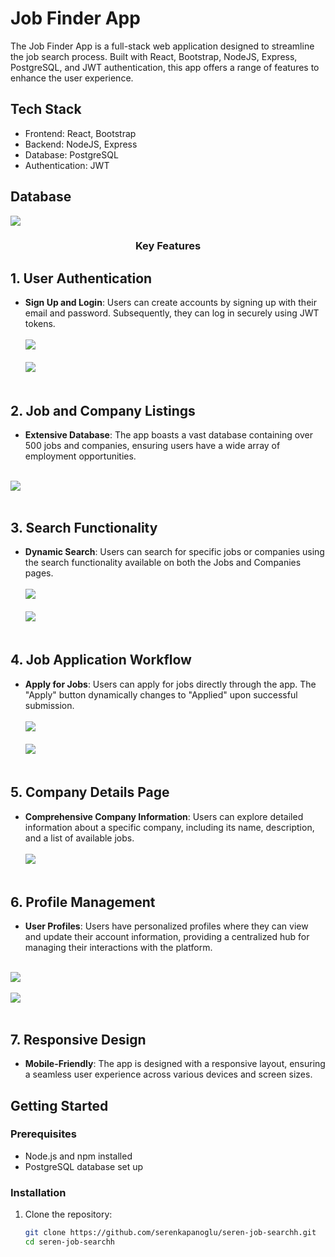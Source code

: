 # Job Finder App

The Job Finder App is a full-stack web application designed to streamline the job search process. Built with React, Bootstrap, NodeJS, Express, PostgreSQL, and JWT authentication, this app offers a range of features to enhance the user experience.

## Tech Stack

- Frontend: React, Bootstrap
- Backend: NodeJS, Express
- Database: PostgreSQL
- Authentication: JWT

## Database
  <img src="https://github.com/serenkapanoglu/seren-job-searchh/blob/main/Screen%20Shot%202024-01-09%20at%202.48.33%20AM.png"/>

  ### <p align="center">Key Features</p>

## 1. User Authentication

- **Sign Up and Login**: Users can create accounts by signing up with their email and password. Subsequently, they can log in securely using JWT tokens.
  <br><br/>
  <img src="https://github.com/serenkapanoglu/seren-job-searchh/blob/main/images/Screen%20Shot%202024-01-09%20at%202.16.59%20AM.png?raw=true" />
  <br><br/>
  <img src="https://github.com/serenkapanoglu/seren-job-searchh/blob/main/images/Screen%20Shot%202024-01-09%20at%202.17.09%20AM.png" />
<br><br/>

## 2. Job and Company Listings

- **Extensive Database**: The app boasts a vast database containing over 500 jobs and companies, ensuring users have a wide array of employment opportunities.
<br><br/>
<img src="https://github.com/serenkapanoglu/seren-job-searchh/blob/main/images/Screen%20Shot%202024-01-09%20at%202.17.28%20AM.png" />
<br><br/>

## 3. Search Functionality

- **Dynamic Search**: Users can search for specific jobs or companies using the search functionality available on both the Jobs and Companies pages.
  <br><br/>
  <img src="https://github.com/serenkapanoglu/seren-job-searchh/blob/main/images/Screen%20Shot%202024-01-09%20at%202.17.48%20AM.png" />
  <br><br/>
  <img src="https://github.com/serenkapanoglu/seren-job-searchh/blob/main/images/Screen%20Shot%202024-01-09%20at%202.18.11%20AM.png" />
  <br><br/>
  
## 4. Job Application Workflow

- **Apply for Jobs**: Users can apply for jobs directly through the app. The "Apply" button dynamically changes to "Applied" upon successful submission.
  <br/><br>
  <img src="https://github.com/serenkapanoglu/seren-job-searchh/blob/main/images/Screen%20Shot%202024-01-09%20at%202.18.01%20AM.png" />
  <br><br/>
  <img src="https://github.com/serenkapanoglu/seren-job-searchh/blob/main/images/Screen%20Shot%202024-01-09%20at%202.18.40%20AM.png" />
<br><br/>

## 5. Company Details Page

- **Comprehensive Company Information**: Users can explore detailed information about a specific company, including its name, description, and a list of available jobs.
 <br/><br>
  <img src="https://github.com/serenkapanoglu/seren-job-searchh/blob/main/images/Screen%20Shot%202024-01-09%20at%202.18.24%20AM.png" />
 <br><br/>

## 6. Profile Management

- **User Profiles**: Users have personalized profiles where they can view and update their account information, providing a centralized hub for managing their interactions with the platform.
<br/><br>
<img src="https://github.com/serenkapanoglu/seren-job-searchh/blob/main/images/Screen%20Shot%202024-01-09%20at%202.18.53%20AM.png" />
<br><br/>
<img src="https://github.com/serenkapanoglu/seren-job-searchh/blob/main/images/Screen%20Shot%202024-01-09%20at%202.19.08%20AM.png" />
<br><br/>

## 7. Responsive Design
- **Mobile-Friendly**: The app is designed with a responsive layout, ensuring a seamless user experience across various devices and screen sizes. 


## Getting Started

### Prerequisites

- Node.js and npm installed
- PostgreSQL database set up

### Installation

1. Clone the repository:

   ```bash
   git clone https://github.com/serenkapanoglu/seren-job-searchh.git
   cd seren-job-searchh
